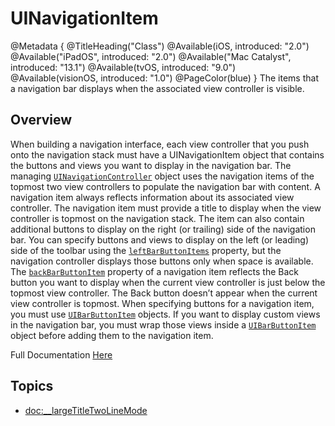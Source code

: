 # UINavigationItem

@Metadata {
    @TitleHeading("Class")
    @Available(iOS, introduced: "2.0")
    @Available("iPadOS", introduced: "2.0")
    @Available("Mac Catalyst", introduced: "13.1")
    @Available(tvOS, introduced: "9.0")
    @Available(visionOS, introduced: "1.0")
    @PageColor(blue)
}
The items that a navigation bar displays when the associated view controller is visible.

## Overview
When building a navigation interface, each view controller that you push onto the navigation stack must have a UINavigationItem object that contains the buttons and views you want to display in the navigation bar. The managing [`UINavigationController`](https://developer.apple.com/documentation/uikit/uinavigationcontroller) object uses the navigation items of the topmost two view controllers to populate the navigation bar with content.
A navigation item always reflects information about its associated view controller. The navigation item must provide a title to display when the view controller is topmost on the navigation stack. The item can also contain additional buttons to display on the right (or trailing) side of the navigation bar. You can specify buttons and views to display on the left (or leading) side of the toolbar using the [`leftBarButtonItems`](https://developer.apple.com/documentation/uikit/uinavigationitem/1624946-leftbarbuttonitems) property, but the navigation controller displays those buttons only when space is available.
The [`backBarButtonItem`](https://developer.apple.com/documentation/uikit/uinavigationitem/1624958-backbarbuttonitem) property of a navigation item reflects the Back button you want to display when the current view controller is just below the topmost view controller. The Back button doesn’t appear when the current view controller is topmost.
When specifying buttons for a navigation item, you must use [`UIBarButtonItem`](https://developer.apple.com/documentation/uikit/uibarbuttonitem) objects. If you want to display custom views in the navigation bar, you must wrap those views inside a [`UIBarButtonItem`](https://developer.apple.com/documentation/uikit/uibarbuttonitem) object before adding them to the navigation item.

Full Documentation [Here](https://developer.apple.com/documentation/uikit/UINavigationItem)

## Topics

- <doc:__largeTitleTwoLineMode>
